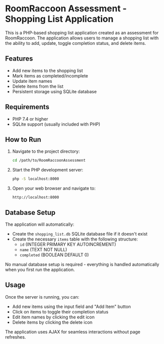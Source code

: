 # RoomRaccoon Assessment - Shopping List Application

This is a PHP-based shopping list application created as an assessment for RoomRaccoon. The application allows users to manage a shopping list with the ability to add, update, toggle completion status, and delete items.

## Features

- Add new items to the shopping list
- Mark items as completed/incomplete
- Update item names
- Delete items from the list
- Persistent storage using SQLite database

## Requirements

- PHP 7.4 or higher
- SQLite support (usually included with PHP)

## How to Run

1. Navigate to the project directory:
   ```bash
   cd /path/to/RoomRaccoonAssessment
   ```

2. Start the PHP development server:
   ```bash
   php -S localhost:8000
   ```

3. Open your web browser and navigate to:
   ```
   http://localhost:8000
   ```

## Database Setup

The application will automatically:
- Create the `shopping_list.db` SQLite database file if it doesn't exist
- Create the necessary `items` table with the following structure:
  - `id` (INTEGER PRIMARY KEY AUTOINCREMENT)
  - `name` (TEXT NOT NULL)
  - `completed` (BOOLEAN DEFAULT 0)

No manual database setup is required - everything is handled automatically when you first run the application.

## Usage

Once the server is running, you can:
- Add new items using the input field and "Add Item" button
- Click on items to toggle their completion status
- Edit item names by clicking the edit icon
- Delete items by clicking the delete icon

The application uses AJAX for seamless interactions without page refreshes.
